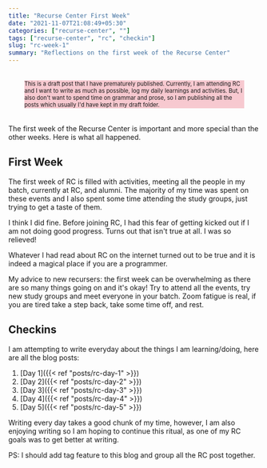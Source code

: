 ```yaml
---
title: "Recurse Center First Week"
date: "2021-11-07T21:08:49+05:30"
categories: ["recurse-center", ""]
tags: ["recurse-center", "rc", "checkin"]
slug: "rc-week-1"
summary: "Reflections on the first week of the Recurse Center"
---
```


<div style="font-size: 0.7rem; margin: 2rem; background: #f7c9d0;"><p>This is a draft post that I have prematurely published. Currently, I am attending RC and I want to write as much as possible, log my daily learnings and activities. But, I also don't want to spend time on grammar and prose, so I am publishing all the posts which usually I'd have kept in my draft folder.</p></div>

The first week of the Recurse Center is important and more special than the other weeks. Here is what all happened.

## First Week

The first week of RC is filled with activities, meeting all the people in my batch, currently at RC, and alumni. The majority of my time was spent on these events and I also spent some time attending the study groups, just trying to get a taste of them.

I think I did fine. Before joining RC, I had this fear of getting kicked out if I am not doing good progress. Turns out that isn't true at all. I was so relieved!

Whatever I had read about RC on the internet turned out to be true and it is indeed a magical place if you are a programmer.

My advice to new recursers: the first week can be overwhelming as there are so many things going on and it's okay! Try to attend all the events, try new study groups and meet everyone in your batch. Zoom fatigue is real, if you are tired take a step back, take some time off, and rest.

## Checkins

I am attempting to write everyday about the things I am learning/doing, here are all the blog posts:

1. [Day 1]({{< ref "posts/rc-day-1" >}})
1. [Day 2]({{< ref "posts/rc-day-2" >}})
1. [Day 3]({{< ref "posts/rc-day-3" >}})
1. [Day 4]({{< ref "posts/rc-day-4" >}})
1. [Day 5]({{< ref "posts/rc-day-5" >}})

Writing every day takes a good chunk of my time, however, I am also enjoying writing so I am hoping to continue this ritual, as one of my RC goals was to get better at writing.

PS: I should add tag feature to this blog and group all the RC post together.
